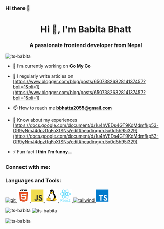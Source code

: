 ### Hi there 👋

<!--
**its-babita/its-babita** is a ✨ _special_ ✨ repository because its `README.md` (this file) appears on your GitHub profile.

Here are some ideas to get you started:

- 🔭 I’m currently working on ...
- 🌱 I’m currently learning ...
- 👯 I’m looking to collaborate on ...
- 🤔 I’m looking for help with ...
- 💬 Ask me about ...
- 📫 How to reach me: ...
- 😄 Pronouns: ...
- ⚡ Fun fact: ...
-->

<h1 align="center">Hi 👋, I'm Babita Bhatt</h1>
<h3 align="center">A passionate frontend developer from Nepal</h3>

<p align="left"> <img src="https://komarev.com/ghpvc/?username=its-babita&label=Profile%20views&color=0e75b6&style=flat" alt="its-babita" /> </p>

- 🔭 I’m currently working on **Go My Go**

- 📝 I regularly write articles on [https://www.blogger.com/blog/posts/6507382632814137457?bpli=1&pli=1](https://www.blogger.com/blog/posts/6507382632814137457?bpli=1&pli=1)

- 📫 How to reach me **bbhatta2055@gmail.com**

- 📄 Know about my experiences [https://docs.google.com/document/d/1u4hVEDs4GT9KdMdmfkp53-OR9yNmJ4dpztfqFoXfSNs/edit#heading=h.5x0d5h95i329](https://docs.google.com/document/d/1u4hVEDs4GT9KdMdmfkp53-OR9yNmJ4dpztfqFoXfSNs/edit#heading=h.5x0d5h95i329)

- ⚡ Fun fact **I thin I'm funny...**

<h3 align="left">Connect with me:</h3>
<p align="left">
</p>

<h3 align="left">Languages and Tools:</h3>
<p align="left"> <a href="https://git-scm.com/" target="_blank" rel="noreferrer"> <img src="https://www.vectorlogo.zone/logos/git-scm/git-scm-icon.svg" alt="git" width="40" height="40"/> </a> <a href="https://www.w3.org/html/" target="_blank" rel="noreferrer"> <img src="https://raw.githubusercontent.com/devicons/devicon/master/icons/html5/html5-original-wordmark.svg" alt="html5" width="40" height="40"/> </a> <a href="https://developer.mozilla.org/en-US/docs/Web/JavaScript" target="_blank" rel="noreferrer"> <img src="https://raw.githubusercontent.com/devicons/devicon/master/icons/javascript/javascript-original.svg" alt="javascript" width="40" height="40"/> </a> <a href="https://www.linux.org/" target="_blank" rel="noreferrer"> <img src="https://raw.githubusercontent.com/devicons/devicon/master/icons/linux/linux-original.svg" alt="linux" width="40" height="40"/> </a> <a href="https://reactjs.org/" target="_blank" rel="noreferrer"> <img src="https://raw.githubusercontent.com/devicons/devicon/master/icons/react/react-original-wordmark.svg" alt="react" width="40" height="40"/> </a> <a href="https://tailwindcss.com/" target="_blank" rel="noreferrer"> <img src="https://www.vectorlogo.zone/logos/tailwindcss/tailwindcss-icon.svg" alt="tailwind" width="40" height="40"/> </a> <a href="https://www.typescriptlang.org/" target="_blank" rel="noreferrer"> <img src="https://raw.githubusercontent.com/devicons/devicon/master/icons/typescript/typescript-original.svg" alt="typescript" width="40" height="40"/> </a> </p>

<p><img align="left" src="https://github-readme-stats.vercel.app/api/top-langs?username=its-babita&show_icons=true&locale=en&layout=compact" alt="its-babita" /></p>

<p>&nbsp;<img align="center" src="https://github-readme-stats.vercel.app/api?username=its-babita&show_icons=true&locale=en" alt="its-babita" /></p>

<p><img align="center" src="https://github-readme-streak-stats.herokuapp.com/?user=its-babita&" alt="its-babita" /></p>
